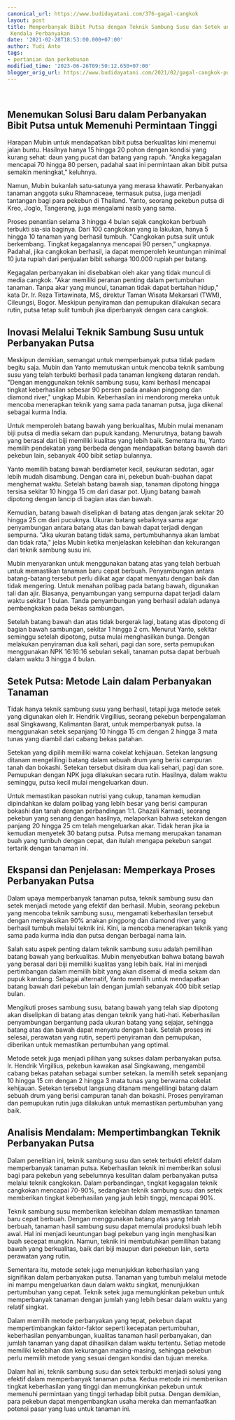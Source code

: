 ```yaml
---
canonical_url: https://www.budidayatani.com/376-gagal-cangkok
layout: post
title: Memperbanyak Bibit Putsa dengan Teknik Sambung Susu dan Setek untuk Mengatasi
 Kendala Perbanyakan
date: '2021-02-28T18:53:00.000+07:00'
author: Yudi Anto
tags:
- pertanian dan perkebunan
modified_time: '2023-06-26T09:50:12.650+07:00'
blogger_orig_url: https://www.budidayatani.com/2021/02/gagal-cangkok-putsa-coba-cara-ini.html
---
```


 

## Menemukan Solusi Baru dalam Perbanyakan Bibit Putsa untuk Memenuhi Permintaan Tinggi

Harapan Mubin untuk mendapatkan bibit putsa berkualitas kini menemui jalan buntu. Hasilnya hanya 15 hingga 20 pohon dengan kondisi yang kurang sehat: daun yang pucat dan batang yang rapuh. "Angka kegagalan mencapai 70 hingga 80 persen, padahal saat ini permintaan akan bibit putsa semakin meningkat," keluhnya.

Namun, Mubin bukanlah satu-satunya yang merasa khawatir. Perbanyakan tanaman anggota suku Rhamnaceae, termasuk putsa, juga menjadi tantangan bagi para pekebun di Thailand. Yanto, seorang pekebun putsa di Kreo, Joglo, Tangerang, juga mengalami nasib yang sama.

Proses penantian selama 3 hingga 4 bulan sejak cangkokan berbuah terbukti sia-sia baginya. Dari 100 cangkokan yang ia lakukan, hanya 5 hingga 10 tanaman yang berhasil tumbuh. "Cangkokan putsa sulit untuk berkembang. Tingkat kegagalannya mencapai 90 persen," ungkapnya. Padahal, jika cangkokan berhasil, ia dapat memperoleh keuntungan minimal 10 juta rupiah dari penjualan bibit seharga 100.000 rupiah per batang.

Kegagalan perbanyakan ini disebabkan oleh akar yang tidak muncul di media cangkok. "Akar memiliki peranan penting dalam pertumbuhan tanaman. Tanpa akar yang muncul, tanaman tidak dapat bertahan hidup," kata Dr. Ir. Reza Tirtawinata, MS, direktur Taman Wisata Mekarsari (TWM), Cileungsi, Bogor. Meskipun penyiraman dan pemupukan dilakukan secara rutin, putsa tetap sulit tumbuh jika diperbanyak dengan cara cangkok.

## Inovasi Melalui Teknik Sambung Susu untuk Perbanyakan Putsa

Meskipun demikian, semangat untuk memperbanyak putsa tidak padam begitu saja. Mubin dan Yanto memutuskan untuk mencoba teknik sambung susu yang telah terbukti berhasil pada tanaman lengkeng dataran rendah. "Dengan menggunakan teknik sambung susu, kami berhasil mencapai tingkat keberhasilan sebesar 90 persen pada anakan pingpong dan diamond river," ungkap Mubin. Keberhasilan ini mendorong mereka untuk mencoba menerapkan teknik yang sama pada tanaman putsa, juga dikenal sebagai kurma India.

Untuk memperoleh batang bawah yang berkualitas, Mubin mulai menanam biji putsa di media sekam dan pupuk kandang. Menurutnya, batang bawah yang berasal dari biji memiliki kualitas yang lebih baik. Sementara itu, Yanto memilih pendekatan yang berbeda dengan mendapatkan batang bawah dari pekebun lain, sebanyak 400 bibit setiap bulannya.

Yanto memilih batang bawah berdiameter kecil, seukuran sedotan, agar lebih mudah disambung. Dengan cara ini, pekebun buah-buahan dapat menghemat waktu. Setelah batang bawah siap, tanaman dipotong hingga tersisa sekitar 10 hingga 15 cm dari dasar pot. Ujung batang bawah dipotong dengan lancip di bagian atas dan bawah.

Kemudian, batang bawah diselipkan di batang atas dengan jarak sekitar 20 hingga 25 cm dari pucuknya. Ukuran batang sebaiknya sama agar penyambungan antara batang atas dan bawah dapat terjadi dengan sempurna. "Jika ukuran batang tidak sama, pertumbuhannya akan lambat dan tidak rata," jelas Mubin ketika menjelaskan kelebihan dan kekurangan dari teknik sambung susu ini.

Mubin menyarankan untuk menggunakan batang atas yang telah berbuah untuk memastikan tanaman baru cepat berbuah. Penyambungan antara batang-batang tersebut perlu diikat agar dapat menyatu dengan baik dan tidak mengering. Untuk menahan polibag pada batang bawah, digunakan tali dan ajir. Biasanya, penyambungan yang sempurna dapat terjadi dalam waktu sekitar 1 bulan. Tanda penyambungan yang berhasil adalah adanya pembengkakan pada bekas sambungan.

Setelah batang bawah dan atas tidak bergerak lagi, batang atas dipotong di bagian bawah sambungan, sekitar 1 hingga 2 cm. Menurut Yanto, sekitar seminggu setelah dipotong, putsa mulai menghasilkan bunga. Dengan melakukan penyiraman dua kali sehari, pagi dan sore, serta pemupukan menggunakan NPK 16:16:16 sebulan sekali, tanaman putsa dapat berbuah dalam waktu 3 hingga 4 bulan.

## Setek Putsa: Metode Lain dalam Perbanyakan Tanaman

Tidak hanya teknik sambung susu yang berhasil, tetapi juga metode setek yang digunakan oleh Ir. Hendrik Virgillius, seorang pekebun berpengalaman asal Singkawang, Kalimantan Barat, untuk memperbanyak putsa. Ia menggunakan setek sepanjang 10 hingga 15 cm dengan 2 hingga 3 mata tunas yang diambil dari cabang bekas patahan.

Setekan yang dipilih memiliki warna cokelat kehijauan. Setekan langsung ditanam mengelilingi batang dalam sebuah drum yang berisi campuran tanah dan bokashi. Setekan tersebut disiram dua kali sehari, pagi dan sore. Pemupukan dengan NPK juga dilakukan secara rutin. Hasilnya, dalam waktu seminggu, putsa kecil mulai mengeluarkan daun.

Untuk memastikan pasokan nutrisi yang cukup, tanaman kemudian dipindahkan ke dalam polibag yang lebih besar yang berisi campuran bokashi dan tanah dengan perbandingan 1:1. Ghazali Karnadi, seorang pekebun yang senang dengan hasilnya, melaporkan bahwa setekan dengan panjang 20 hingga 25 cm telah mengeluarkan akar. Tidak heran jika ia kemudian menyetek 30 batang putsa. Putsa memang merupakan tanaman buah yang tumbuh dengan cepat, dan itulah mengapa pekebun sangat tertarik dengan tanaman ini.

## Ekspansi dan Penjelasan: Memperkaya Proses Perbanyakan Putsa

Dalam upaya memperbanyak tanaman putsa, teknik sambung susu dan setek menjadi metode yang efektif dan berhasil. Mubin, seorang pekebun yang mencoba teknik sambung susu, mengamati keberhasilan tersebut dengan menyaksikan 90% anakan pingpong dan diamond river yang berhasil tumbuh melalui teknik ini. Kini, ia mencoba menerapkan teknik yang sama pada kurma india dan putsa dengan berbagai nama lain.

Salah satu aspek penting dalam teknik sambung susu adalah pemilihan batang bawah yang berkualitas. Mubin menyebutkan bahwa batang bawah yang berasal dari biji memiliki kualitas yang lebih baik. Hal ini menjadi pertimbangan dalam memilih bibit yang akan disemai di media sekam dan pupuk kandang. Sebagai alternatif, Yanto memilih untuk mendapatkan batang bawah dari pekebun lain dengan jumlah sebanyak 400 bibit setiap bulan.

Mengikuti proses sambung susu, batang bawah yang telah siap dipotong akan diselipkan di batang atas dengan teknik yang hati-hati. Keberhasilan penyambungan bergantung pada ukuran batang yang sejajar, sehingga batang atas dan bawah dapat menyatu dengan baik. Setelah proses ini selesai, perawatan yang rutin, seperti penyiraman dan pemupukan, diberikan untuk memastikan pertumbuhan yang optimal.

Metode setek juga menjadi pilihan yang sukses dalam perbanyakan putsa. Ir. Hendrik Virgillius, pekebun kawakan asal Singkawang, mengambil cabang bekas patahan sebagai sumber setekan. Ia memilih setek sepanjang 10 hingga 15 cm dengan 2 hingga 3 mata tunas yang berwarna cokelat kehijauan. Setekan tersebut langsung ditanam mengelilingi batang dalam sebuah drum yang berisi campuran tanah dan bokashi. Proses penyiraman dan pemupukan rutin juga dilakukan untuk memastikan pertumbuhan yang baik.

## Analisis Mendalam: Mempertimbangkan Teknik Perbanyakan Putsa

Dalam penelitian ini, teknik sambung susu dan setek terbukti efektif dalam memperbanyak tanaman putsa. Keberhasilan teknik ini memberikan solusi bagi para pekebun yang sebelumnya kesulitan dalam perbanyakan putsa melalui teknik cangkokan. Dalam perbandingan, tingkat kegagalan teknik cangkokan mencapai 70-90%, sedangkan teknik sambung susu dan setek memberikan tingkat keberhasilan yang jauh lebih tinggi, mencapai 90%.

Teknik sambung susu memberikan kelebihan dalam memastikan tanaman baru cepat berbuah. Dengan menggunakan batang atas yang telah berbuah, tanaman hasil sambung susu dapat memulai produksi buah lebih awal. Hal ini menjadi keuntungan bagi pekebun yang ingin menghasilkan buah secepat mungkin. Namun, teknik ini membutuhkan pemilihan batang bawah yang berkualitas, baik dari biji maupun dari pekebun lain, serta perawatan yang rutin.

Sementara itu, metode setek juga menunjukkan keberhasilan yang signifikan dalam perbanyakan putsa. Tanaman yang tumbuh melalui metode ini mampu mengeluarkan daun dalam waktu singkat, menunjukkan pertumbuhan yang cepat. Teknik setek juga memungkinkan pekebun untuk memperbanyak tanaman dengan jumlah yang lebih besar dalam waktu yang relatif singkat.

Dalam memilih metode perbanyakan yang tepat, pekebun dapat mempertimbangkan faktor-faktor seperti kecepatan pertumbuhan, keberhasilan penyambungan, kualitas tanaman hasil perbanyakan, dan jumlah tanaman yang dapat dihasilkan dalam waktu tertentu. Setiap metode memiliki kelebihan dan kekurangan masing-masing, sehingga pekebun perlu memilih metode yang sesuai dengan kondisi dan tujuan mereka.

Dalam hal ini, teknik sambung susu dan setek terbukti menjadi solusi yang efektif dalam memperbanyak tanaman putsa. Kedua metode ini memberikan tingkat keberhasilan yang tinggi dan memungkinkan pekebun untuk memenuhi permintaan yang tinggi terhadap bibit putsa. Dengan demikian, para pekebun dapat mengembangkan usaha mereka dan memanfaatkan potensi pasar yang luas untuk tanaman ini.


